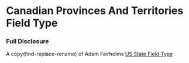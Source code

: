 Canadian Provinces And Territories Field Type
==============================================

### Full Disclosure

A copy(find-replace-rename) of Adam Fairholms [US State Field Type](https://github.com/pyrocms/pyrocms/tree/2.2/develop/system/cms/modules/streams_core/field_types/state)